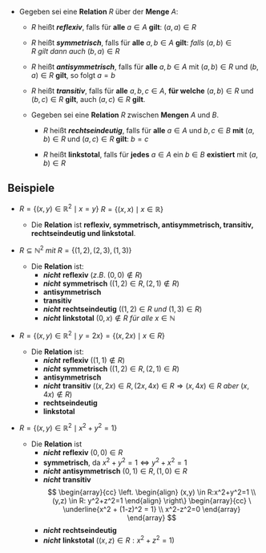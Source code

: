 - Gegeben sei eine **Relation** $R$ über der **Menge** $A$:

	- $R$ heißt ***reflexiv***, falls für **alle** $a \in A$ **gilt**:
		$(a,a) \in R$
		
	- $R$ heißt ***symmetrisch***, falls für **alle** $a,b  \in A$ **gilt**:
		$falls \ (a,b) \in R \ gilt \ dann \ auch \ (b,a) \in R$
		
	- $R$ heißt ***antisymmetrisch***, falls für **alle** $a,b \in A$ mit $(a,b) \in R$ und $(b,a) \in R$ **gilt**, so folgt $a=b$
	
	- $R$ heißt ***transitiv***, falls für **alle** $a,b,c \in A$, **für welche** $(a,b) \in R$ und $(b,c) \in R$  **gilt**, auch $(a,c) \in R$ **gilt**.
	
	- Gegeben sei eine **Relation** $R$ zwischen **Mengen** $A$ und $B$.
		
		- $R$ heißt ***rechtseindeutig***, falls für **alle** $a \in A$ und $b,c \in B$ **mit** $(a,b) \in R$ und $(a,c) \in R$ **gilt**: $b=c$
		
		- $R$ heißt **linkstotal**, falls für **jedes** $a \in A$ ein $b \in B$ **existiert** mit $(a,b) \in R$

## Beispiele

- $R = \{(x,y) \in \mathbb{R}^2 \mid x=y\}$
	$R = \{(x,x) \mid x \in \mathbb{R}\}$
	
	- Die **Relation** ist **reflexiv, symmetrisch, antisymmetrisch, transitiv, rechtseindeutig und linkstotal**.

- $R \subseteq \mathbb{N}^2 \ mit \ R=\{(1,2),(2,3),(1,3)\}$
	- Die **Relation** ist:
		- ***nicht*** **reflexiv** $(z.B. \ (0,0) \notin R)$
		- ***nicht*** **symmetrisch** $((1,2) \in R, (2,1) \notin R)$
		- **antisymmetrisch** 
		- **transitiv**
		- ***nicht*** **rechtseindeutig** $((1,2) \in R \ und \ (1,3) \in R)$
		- ***nicht*** **linkstotal** $(0,x) \notin R \ für \ alle \ x \in \mathbb{N}$

- $R=\{(x,y) \in \mathbb{R}^2 \mid y=2x\} = \{(x,2x) \mid x \in R\}$
	- Die **Relation** ist:
		- ***nicht*** **reflexiv** $((1,1) \notin R)$
		- ***nicht*** **symmetrisch** $((1,2) \in R, (2,1) \in R)$
		- **antisymmetrisch**
		- ***nicht*** **transitiv** $((x,2x) \in R, (2x,4x) \in R \Rightarrow (x, 4x) \in R \ aber \ (x,4x) \notin R)$
		- **rechtseindeutig**
		- **linkstotal**

- $R= \{(x,y) \in \mathbb{R}^2 \mid x^2 + y^2 = 1\}$
	- Die **Relation** ist
		- ***nicht*** **reflexiv** $(0,0) \in R$
		- **symmetrisch**, da $x^2+y^2=1 \Leftrightarrow y^2+x^2=1$
		- ***nicht*** **antisymmetrisch** $(0,1) \in R, (1,0) \in R$
		- ***nicht*** **transitiv** 
		$$
\begin{array}{cc}
\left.
\begin{align}
(x,y) \in R:x^2+y^2=1 \\
(y,z) \in R: y^2+z^2=1
\end{align}
\right\}
\begin{array}{cc}
\ \underline{x^2 + (1-z)^2 = 1} \\
x^2-z^2=0
\end{array}
\end{array}
	$$
		- ***nicht*** **rechtseindeutig** 
		- ***nicht*** **linkstotal** ($(x,z) \in R: x^2+z^2=1)$